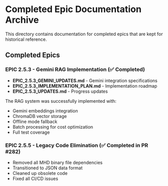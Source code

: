 # Completed Epic Documentation Archive

This directory contains documentation for completed epics that are kept for historical reference.

## Completed Epics

### EPIC 2.5.3 - Gemini RAG Implementation (✅ Completed)
- **EPIC_2.5.3_GEMINI_UPDATES.md** - Gemini integration specifications
- **EPIC_2.5.3_IMPLEMENTATION_PLAN.md** - Implementation roadmap
- **EPIC_2.5.3_UPDATES.md** - Progress updates

The RAG system was successfully implemented with:
- Gemini embeddings integration
- ChromaDB vector storage
- Offline mode fallback
- Batch processing for cost optimization
- Full test coverage

### EPIC 2.5.5 - Legacy Code Elimination (✅ Completed in PR #282)
- Removed all MHD binary file dependencies
- Transitioned to JSON data format
- Cleaned up obsolete code
- Fixed all CI/CD issues